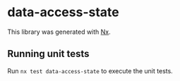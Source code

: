 # data-access-state

This library was generated with [Nx](https://nx.dev).

## Running unit tests

Run `nx test data-access-state` to execute the unit tests.

